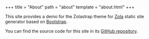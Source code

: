 +++
title = "About"
path = "about"
template = "about.html"
+++

This site provides a demo for the Zolastrap theme for 
[Zola](https://www.getzola.org/) static site generator based on
[Bootstrap](https://getbootstrap.com).

You can find the source code for this site in its
[GitHub repository](https://github.com/marcodpt/zolastrap).